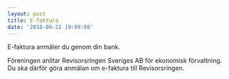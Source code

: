 ```yaml
---
layout: post
title: E-faktura
date: '2018-09-22 19:09:68'
---
```

E-faktura anmäler du genom din bank.

Föreningen anlitar Revisorsringen Sveriges AB för ekonomisk förvaltning. Du ska därför göra anmälan om e-faktura till Revisorsringen.
